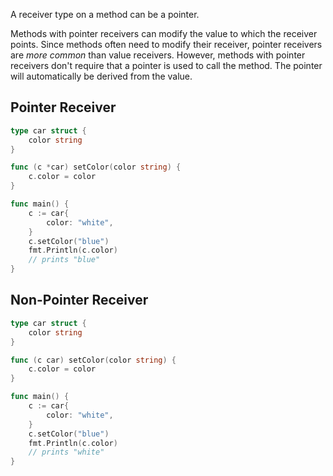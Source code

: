 A receiver type on a method can be a pointer.

Methods with pointer receivers can modify the value to which the receiver points. Since methods often need to modify their receiver, pointer receivers are _more common_ than value receivers. However, methods with pointer receivers don't require that a pointer is used to call the method. The pointer will automatically be derived from the value.

## Pointer Receiver

```go
type car struct {
	color string
}

func (c *car) setColor(color string) {
	c.color = color
}

func main() {
	c := car{
		color: "white",
	}
	c.setColor("blue")
	fmt.Println(c.color)
	// prints "blue"
}
```

## Non-Pointer Receiver

```go
type car struct {
	color string
}

func (c car) setColor(color string) {
	c.color = color
}

func main() {
	c := car{
		color: "white",
	}
	c.setColor("blue")
	fmt.Println(c.color)
	// prints "white"
}
```